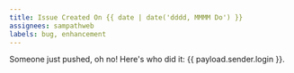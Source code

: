 ```yaml
---
title: Issue Created On {{ date | date('dddd, MMMM Do') }}
assignees: sampathweb
labels: bug, enhancement
---
```

Someone just pushed, oh no! Here's who did it: {{ payload.sender.login }}.
